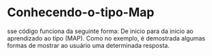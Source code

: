 # Conhecendo-o-tipo-Map
sse código funciona da seguinte forma: De inicio para da inicio ao aprendizado ao tipo (MAP). Como no exemplo, é demostrada algumas formas de mostrar ao usuário uma determinada resposta.
